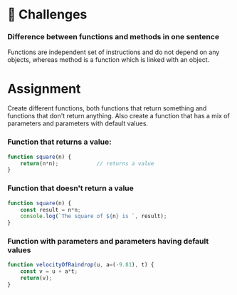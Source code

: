 # 🚀 Challenges

### Difference between functions and methods in one sentence
Functions are independent set of instructions and do not depend on any objects, whereas method is a function which is linked with an object.

# Assignment
Create different functions, both functions that return something and functions that don't return anything. Also create a function that has a mix of parameters and parameters with default values.


### Function that returns a value:

```javascript
function square(n) {
    return(n*n);            // returns a value
}
```

### Function that doesn't return a value

```javascript
function square(n) {
    const result = n*n;
    console.log(`The square of ${n} is `, result);
}
```

### Function with parameters and parameters having default values
```javascript
function velocityOfRaindrop(u, a=(-9.81), t) {
    const v = u + a*t;
    return(v);
}
```